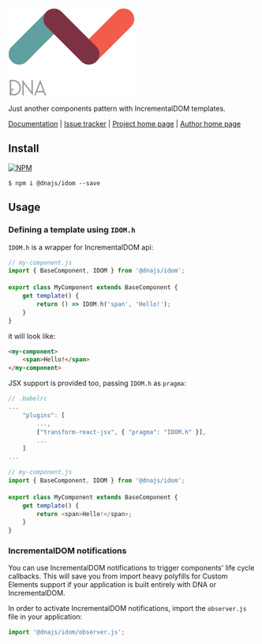 [![Logo](https://raw.githubusercontent.com/Chialab/dna/next/docs/logo.png)](http://dna.chialab.io)

Just another components pattern with IncrementalDOM templates.

[Documentation](http://dna.chialab.io/docs) | [Issue tracker](https://github.com/Chialab/dna/issues) | [Project home page](http://dna.chialab.io) | [Author home page](http://www.chialab.com)

## Install

[![NPM](https://img.shields.io/npm/v/@dnajs/idom.svg)](https://www.npmjs.com/package/@dnajs/idom)
```
$ npm i @dnajs/idom --save
```

## Usage

### Defining a template using `IDOM.h`
`IDOM.h` is a wrapper for IncrementalDOM api:
```js
// my-component.js
import { BaseComponent, IDOM } from '@dnajs/idom';

export class MyComponent extends BaseComponent {
    get template() {
        return () => IDOM.h('span', 'Hello!');
    }
}
```
it will look like:
```html
<my-component>
    <span>Hello!</span>
</my-component>
```

JSX support is provided too, passing `IDOM.h` as `pragma`:
```js
// .babelrc
...
    "plugins": [
        ...,
        ["transform-react-jsx", { "pragma": "IDOM.h" }],
        ...
    ]
...
```
```js
// my-component.js
import { BaseComponent, IDOM } from '@dnajs/idom';

export class MyComponent extends BaseComponent {
    get template() {
        return <span>Hello!</span>;
    }
}
```

### IncrementalDOM notifications
You can use IncrementalDOM notifications to trigger components' life cycle callbacks. This will save you from import heavy polyfills for Custom Elements support if your application is built entirely with DNA or IncrementalDOM.

In order to activate IncrementalDOM notifications, import the `observer.js` file in your application:
```js
import '@dnajs/idom/observer.js';
```
